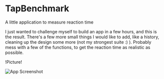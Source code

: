 # TapBenchmark
A little application to measure reaction time

I just wanted to challenge myself to build an app in a few hours, and this is the result.
There's a few more small things I would like to add, like a history, cleaning up the design some more (not my strongest suite :) ).
Probably mess with a few of the functions, to get the reaction time as realistic as possible.

!Picture!

![App Screenshot](https://github.com/cscaesim/Pictures/blob/master/Screen%20Shot%202021-05-17%20at%202.22.58%20PM.png)
